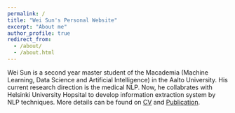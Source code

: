```yaml
---
permalink: /
title: "Wei Sun's Personal Website"
excerpt: "About me"
author_profile: true
redirect_from: 
  - /about/
  - /about.html
---
```


Wei Sun is a second year master student of the Macademia (Machine Learning, Data Science and Artificial Intelligence) in the Aalto University. 
His current research direction is the medical NLP.
Now, he collabrates with Helsinki University Hopsital to develop information extraction system by NLP techniques. 
More details can be found on [CV](https://vrcmf.github.io/cv/) and [Publication](https://vrcmf.github.io/publications/).